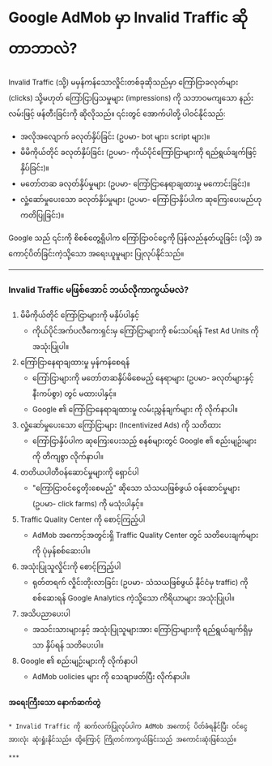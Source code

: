 
# Google AdMob မှာ Invalid Traffic ဆိုတာဘာလဲ?

 Invalid Traffic (သို့) မမှန်ကန်သောလှိုင်းတစ်ခုဆိုသည်မှာ ကြော်ငြာခလုတ်များ (clicks) သို့မဟုတ် ကြော်ငြာပြသမှုများ (impressions) ကို သဘာဝမကျသော နည်းလမ်းဖြင့် 
 ဖန်တီးခြင်းကို ဆိုလိုသည်။ ၎င်းတွင် အောက်ပါတို့ ပါဝင်နိုင်သည်:

  * အလိုအလျောက် ခလုတ်နှိပ်ခြင်း (ဥပမာ- bot များ၊ script များ)။
  * မိမိကိုယ်တိုင် ခလုတ်နှိပ်ခြင်း (ဥပမာ- ကိုယ်ပိုင်ကြော်ငြာများကို ရည်ရွယ်ချက်ဖြင့် နှိပ်ခြင်း)။
  * မတော်တဆ ခလုတ်နှိပ်မှုများ (ဥပမာ- ကြော်ငြာနေရာချထားမှု မကောင်းခြင်း)။
  * လှုံ့ဆော်မှုပေးသော ခလုတ်နှိပ်မှုများ (ဥပမာ- ကြော်ငြာနှိပ်ပါက ဆုကြေးပေးမည်ဟု ကတိပြုခြင်း)။

  Google သည် ၎င်းကို စိစစ်တွေ့ရှိပါက ကြော်ငြာဝင်ငွေကို ပြန်လည်နုတ်ယူခြင်း (သို့) အကောင့်ပိတ်ခြင်းကဲ့သို့သော အရေးယူမှုများ ပြုလုပ်နိုင်သည်။

 ****

 ### Invalid Traffic မဖြစ်အောင် ဘယ်လိုကာကွယ်မလဲ?

 1. မိမိကိုယ်တိုင် ကြော်ငြာများကို မနှိပ်ပါနှင့်
    * ကိုယ်ပိုင်အက်ပလီကေးရှင်းမှ ကြော်ငြာများကို စမ်းသပ်ရန် Test Ad Units ကို အသုံးပြုပါ။
 2. ကြော်ငြာနေရာချထားမှု မှန်ကန်စေရန်
    * ကြော်ငြာများကို မတော်တဆနှိပ်မိစေမည့် နေရာများ (ဥပမာ- ခလုတ်များနှင့် နီးကပ်စွာ) တွင် မထားပါနှင့်။
    * Google ၏ ကြော်ငြာနေရာချထားမှု လမ်းညွှန်ချက်များ ကို လိုက်နာပါ။
 3. လှုံ့ဆော်မှုပေးသော ကြော်ငြာများ (Incentivized Ads) ကို သတိထား
    * ကြော်ငြာနှိပ်ပါက ဆုကြေးပေးသည့် စနစ်များတွင် Google ၏ စည်းမျဉ်းများကို တိကျစွာ လိုက်နာပါ။
 4. တတိယပါတီဝန်ဆောင်မှုများကို ရှောင်ပါ
    * "ကြော်ငြာဝင်ငွေတိုးစေမည့်" ဆိုသော သံသယဖြစ်ဖွယ် ဝန်ဆောင်မှုများ (ဥပမာ- click farms) ကို မသုံးပါနှင့်။
 5. Traffic Quality Center ကို စောင့်ကြည့်ပါ
    * AdMob အကောင့်အတွင်းရှိ Traffic Quality Center တွင် သတိပေးချက်များကို ပုံမှန်စစ်ဆေးပါ။
 6. အသုံးပြုသူလှိုင်းကို စောင့်ကြည့်ပါ
    * ရုတ်တရက် လှိုင်းတိုးလာခြင်း (ဥပမာ- သံသယဖြစ်ဖွယ် နိုင်ငံမှ traffic) ကို စစ်ဆေးရန် Google Analytics ကဲ့သို့သော ကိရိယာများ အသုံးပြုပါ။
 7. အသိပညာပေးပါ
    * အသင်းသားများနှင့် အသုံးပြုသူများအား ကြော်ငြာများကို ရည်ရွယ်ချက်ရှိမှသာ နှိပ်ရန် သတိပေးပါ။
 8. Google ၏ စည်းမျဉ်းများကို လိုက်နာပါ
    * AdMob ပolicies များ ကို သေချာဖတ်ပြီး လိုက်နာပါ။

 #### အရေးကြီးသော နောက်ဆက်တွဲ
    * Invalid Traffic ကို ဆက်လက်ပြုလုပ်ပါက AdMob အကောင့် ပိတ်ခံရနိုင်ပြီး ဝင်ငွေအားလုံး ဆုံးရှုံးနိုင်သည်။ ထို့ကြောင့် ကြိုတင်ကာကွယ်ခြင်းသည် အကောင်းဆုံးဖြစ်သည်။

    ***
